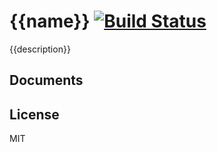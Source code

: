 # {{name}} [![Build Status](https://travis-ci.org/airtoxin/{{name}}.svg?branch=master)](https://travis-ci.org/airtoxin/{{name}})

{{description}}

## Documents

## License

MIT
